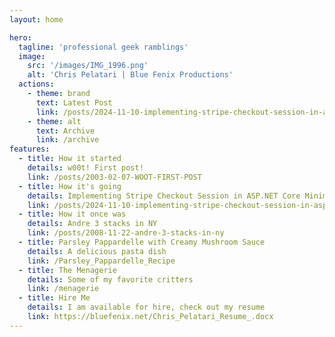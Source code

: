 ```yaml
---
layout: home

hero:
  tagline: 'professional geek ramblings'
  image:
    src: '/images/IMG_1996.png'
    alt: 'Chris Pelatari | Blue Fenix Productions'
  actions:
    - theme: brand
      text: Latest Post
      link: /posts/2024-11-10-implementing-stripe-checkout-session-in-aspnet-core-minimal-api
    - theme: alt
      text: Archive
      link: /archive
features:
  - title: How it started
    details: w00t! First post!
    link: /posts/2003-02-07-WOOT-FIRST-POST
  - title: How it's going
    details: Implementing Stripe Checkout Session in ASP.NET Core Minimal API
    link: /posts/2024-11-10-implementing-stripe-checkout-session-in-aspnet-core-minimal-api
  - title: How it once was
    details: Andre 3 stacks in NY
    link: /posts/2008-11-22-andre-3-stacks-in-ny
  - title: Parsley Pappardelle with Creamy Mushroom Sauce
    details: A delicious pasta dish
    link: /Parsley_Pappardelle_Recipe
  - title: The Menagerie
    details: Some of my favorite critters
    link: /menagerie
  - title: Hire Me
    details: I am available for hire, check out my resume
    link: https://bluefenix.net/Chris_Pelatari_Resume_.docx
---
```


<style>
img.VPImage.image-src {
  border-radius: 50%;
}

.VPHero::before {
  content: url('/images/header_transparent.png');
  max-width: 100%;
  height: auto;
}

@media (max-width: 768px) {
  .VPHero::before {
    content: url('/images/header_transparent_mobile.png');
  }
}
</style>
